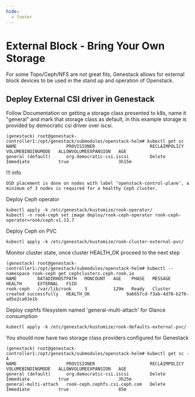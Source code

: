 ```yaml
---
hide:
  - footer
---
```


# External Block - Bring Your Own Storage

For some Topo/Ceph/NFS are not great fits, Genestack allows for external block devices to be used in the stand up and operation of Openstack.

## Deploy External CSI driver in Genestack

Follow Documentation on getting a storage class presented to k8s, name it "general" and mark that storage class as default, in this example storage is provided by democratic csi driver over iscsi.

``` shell
(genestack) root@genestack-controller1:/opt/genestack/submodules/openstack-helm# kubectl get sc
NAME                   PROVISIONER                     RECLAIMPOLICY   VOLUMEBINDINGMODE   ALLOWVOLUMEEXPANSION   AGE
general (default)      org.democratic-csi.iscsi        Delete          Immediate           true                   3h15m
```

!!! info

    OSD placement is done on nodes with label ‘openstack-control-plane’, a minimum of 3 nodes is required for a healthy Ceph cluster.

Deploy Ceph operator

``` shell
kubectl apply -k /etc/genestack/kustomize/rook-operator/
kubectl -n rook-ceph set image deploy/rook-ceph-operator rook-ceph-operator=rook/ceph:v1.13.7
```

Deploy Ceph on PVC

``` shell
kubectl apply -k /etc/genestack/kustomize/rook-cluster-external-pvc/
```

Monitor cluster state, once cluster HEALTH_OK proceed to the next step

``` shell
(genestack) root@genestack-controller1:/opt/genestack/submodules/openstack-helm# kubectl --namespace rook-ceph get cephclusters.ceph.rook.io
NAME        DATADIRHOSTPATH   MONCOUNT   AGE    PHASE   MESSAGE                        HEALTH      EXTERNAL   FSID
rook-ceph   /var/lib/rook     3          129m   Ready   Cluster created successfully   HEALTH_OK              9a6657cd-f3ab-4d70-b276-a05e2ca03e1b
```

Deploy cephfs filesystem named 'general-multi-attach' for Glance consumption

``` shell
kubectl apply -k /etc/genestack/kustomize/rook-defaults-external-pvc/
```

You should now have two storage class providers configured for Genestack

``` shell
(genestack) root@genestack-controller1:/opt/genestack/submodules/openstack-helm# kubectl get sc -A
NAME                   PROVISIONER                     RECLAIMPOLICY   VOLUMEBINDINGMODE   ALLOWVOLUMEEXPANSION   AGE
general (default)      org.democratic-csi.iscsi        Delete          Immediate           true                   3h25m
general-multi-attach   rook-ceph.cephfs.csi.ceph.com   Delete          Immediate           true                   85m
```
